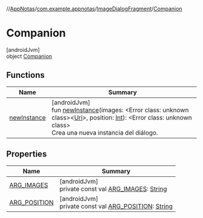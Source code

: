 //[AppNotas](../../../../index.md)/[com.example.appnotas](../../index.md)/[ImageDialogFragment](../index.md)/[Companion](index.md)

# Companion

[androidJvm]\
object [Companion](index.md)

## Functions

| Name | Summary |
|---|---|
| [newInstance](new-instance.md) | [androidJvm]<br>fun [newInstance](new-instance.md)(images: &lt;Error class: unknown class&gt;&lt;[Uri](https://developer.android.com/reference/kotlin/android/net/Uri.html)&gt;, position: [Int](https://kotlinlang.org/api/latest/jvm/stdlib/kotlin-stdlib/kotlin/-int/index.html)): &lt;Error class: unknown class&gt;<br>Crea una nueva instancia del diálogo. |

## Properties

| Name | Summary |
|---|---|
| [ARG_IMAGES](-a-r-g_-i-m-a-g-e-s.md) | [androidJvm]<br>private const val [ARG_IMAGES](-a-r-g_-i-m-a-g-e-s.md): [String](https://kotlinlang.org/api/latest/jvm/stdlib/kotlin-stdlib/kotlin/-string/index.html) |
| [ARG_POSITION](-a-r-g_-p-o-s-i-t-i-o-n.md) | [androidJvm]<br>private const val [ARG_POSITION](-a-r-g_-p-o-s-i-t-i-o-n.md): [String](https://kotlinlang.org/api/latest/jvm/stdlib/kotlin-stdlib/kotlin/-string/index.html) |
